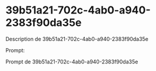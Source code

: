 # 39b51a21-702c-4ab0-a940-2383f90da35e

Description de 39b51a21-702c-4ab0-a940-2383f90da35e

Prompt:

Prompt de 39b51a21-702c-4ab0-a940-2383f90da35e